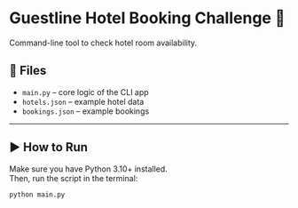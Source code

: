 # Guestline Hotel Booking Challenge 🏨

Command-line tool to check hotel room availability.

## 📁 Files

- `main.py` – core logic of the CLI app
- `hotels.json` – example hotel data
- `bookings.json` – example bookings

---

## ▶️ How to Run

Make sure you have Python 3.10+ installed.  
Then, run the script in the terminal:

```bash
python main.py
